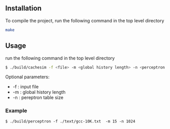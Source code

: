 ## Installation

To compile the project, run the following command in the top level directory
```sh
make
```

## Usage
run the following command in the top level directory
```sh
$ ./build/cachesim -f <file> -m <global history length> -n <perceptron table size> 
```
Optional parameters:
* -f : input file 
* -m : global history length
* -n : pereptron table size

### Example
```
$ ./build/perceptron -f ./text/gcc-10K.txt  -m 15 -n 1024
```
